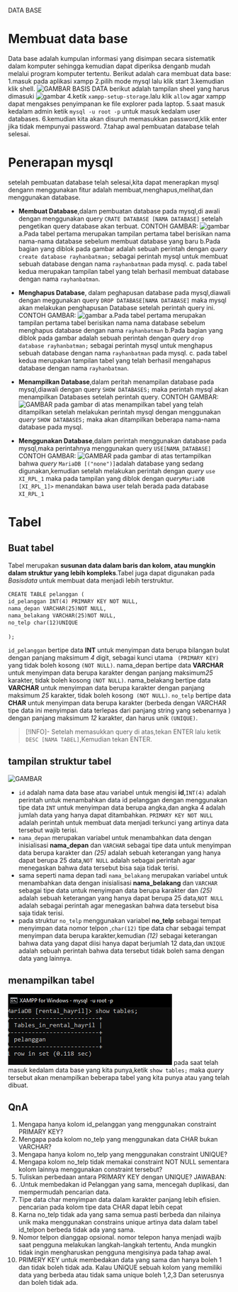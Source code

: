 DATA BASE
# Membuat data base 
Data base adalah kumpulan informasi yang disimpan secara  sistematik dalam komputer sehingga kemudian  dapat diperiksa denganb mudah melalui program komputer tertentu.
Berikut adalah cara membuat data base:
1.masuk pada aplikasi xampp
2.pilih mode  mysql lalu klik start
3.kemudian klik shell.
![GAMBAR BASIS DATA](AWAL.png)
berikut adalah tampilan sheel yang harus dimasuki
![gambar](shel.png)
4.ketik `xampp-setup-storage`.lalu klik `allow` agar xampp dapat mengakses penyimpanan ke file explorer pada laptop.
5.saat masuk kedalam admin  ketik `mysql -u root -p` untuk masuk kedalam user databases.
6.kemudian kita akan disuruh memasukkan password,klik enter jika tidak mempunyai password.
7.tahap awal pembuatan database telah selesai.

# Penerapan mysql
setelah pembuatan database telah selesai,kita dapat menerapkan mysql dengann menggunakan fitur adalah membuat,menghapus,melihat,dan menggunakan database.

- **Membuat Database**,dalam pembuatan database pada mysql,di awali dengan menggunakan query `CRATE DATABASE [NAMA DATABASE]` setelah pengetikan query database akan terbuat.
CONTOH GAMBAR:
![gambar](membuatdb.png)
a.Pada tabel pertama merupakan tampilan pertama tabel berisikan nama nama-nama database sebelum membuat database yang baru
b.Pada bagian yang diblok pada gambar adalah sebuah perintah dengan *query* `create database rayhanbatman;` sebagai perintah mysql untuk membuat sebuah database dengan nama `rayhanbatman` pada mysql.
c. pada tabel kedua merupakan tampilan tabel yang telah berhasil membuat database dengan nama `rayhanbatman`. 

- **Menghapus Database**, dalam peghapusan database pada mysql,diawali dengan meggunakan query `DROP DATABASE[NAMA DATABASE]` maka mysql akan melakukan penghapusan Database setelah perintah query ini.
CONTOH GAMBAR:
![gambar](menghapusdb.png)
a.Pada tabel pertama merupakan tampilan pertama tabel berisikan nama nama database sebelum menghapus database dengan nama `rayhanbatman` 
b.Pada bagian yang diblok pada gambar adalah sebuah perintah dengan *query* `drop database rayhanbatman;` sebagai perintah mysql untuk menghapus sebuah database dengan nama `rayhanbatman` pada mysql.
c. pada tabel kedua merupakan tampilan tabel yang telah berhasil mengahapus database dengan nama `rayhanbatman`. 

- **Menampilkan Database**,dalam peritah menampilan database pada mysql,diawali dengan query `SHOW DATABASES;` maka perintah mysql akan menampilkan Databases setelah perintah query.
CONTOH GAMBAR:
![GAMBAR](membuatdb.png)
pada gambar di atas menampilkan tabel yang telah ditampilkan setelah melakukan perintah mysql dengan menggunakan *query*  `SHOW DATABASES;` maka akan ditampilkan beberapa nama-nama database pada mysql.
- **Menggunakan Database**,dalam perintah menggunakan database pada mysql,maka perintahnya menggunakan query `USE[NAMA_DATABASE]`
CONTOH GAMBAR:
![GAMBAR](use.png)
pada gambar di atas tertampilkan bahwa *query* `MariaDB [("none")]`adalah database yang sedang digunakan,kemudian setelah melakukan perintah dengan *query* `use XI_RPL_1` maka pada tampilan yang diblok dengan *query*`MariaDB [XI_RPL_1]>` menandakan bawa user telah berada pada database `XI_RPL_1`

# Tabel 

## Buat tabel 
Tabel merupakan **susunan data dalam baris dan kolom, atau mungkin dalam struktur yang lebih kompleks**.Tabel juga dapat digunakan pada *Basisdata* untuk membuat data menjadi lebih terstruktur.

```mysql
CREATE TABLE pelanggan (
id_pelanggan INT(4) PRIMARY KEY NOT NULL,
nama_depan VARCHAR(25)NOT NULL,
nama_belakang VARCHAR(25)NOT NULL,
no_telp char(12)UNIQUE

);
```

`id_pelanggan` bertipe data **INT** untuk menyimpan data berupa bilangan bulat dengan panjang maksimum *4* digit, sebagai kunci utama ` (PRIMARY KEY)` yang tidak boleh kosong `(NOT NULL)`.
nama_depan bertipe data **VARCHAR** untuk menyimpan data berupa karakter dengan panjang maksimum*25* karakter, tidak boleh kosong `(NOT NULL)`.
nama_belakang bertipe data **VARCHAR** untuk menyimpan data berupa karakter dengan panjang maksimum *25* karakter, tidak boleh kosong` (NOT NULL)`.
`no_telp` bertipe data **CHAR** untuk menyimpan data berupa karakter (berbeda dengan VARCHAR tipe data ini menyimpan data terlepas dari panjang string yang sebenarnya ) dengan panjang maksimum *12* karakter, dan harus unik `(UNIQUE)`.

>[!INFO]-
>Setelah memasukkan query di atas,tekan ENTER lalu ketik `DESC [NAMA TABEL]`,Kemudian tekan ENTER.

## tampilan struktur tabel
![GAMBAR](strukturtabel.png)

 - `id` adalah nama data base atau variabel untuk mengisi **id**,`INT(4)`  adalah perintah untuk menambahkan data id pelanggan dengan menggunakan tipe data `INT` untuk menyimpan data berupa angka,dan angka 4 adalah jumlah data yang hanya dapat ditambahkan. `PRIMARY KEY NOT NULL` adalah perintah untuk membuat data menjadi terkunci yang artinya data tersebut wajib terisi.
 - `nama_depan` merupakan variabel untuk menambahkan data dengan inisialisasi **nama_depan** dan `VARCHAR` sebagai tipe data untuk menyimpan data berupa karakter dan *(25)* adalah sebuah keterangan yang hanya dapat berupa 25 data,`NOT NULL` adalah sebagai perintah agar menegaskan bahwa data tersebut bisa saja tidak terisi.
- sama seperti nama depan tadi `nama_belakang` merupakan variabel untuk menambahkan data dengan inisialisasi **nama_belakang** dan `VARCHAR` sebagai tipe data untuk menyimpan data berupa karakter dan *(25)* adalah sebuah keterangan yang hanya dapat berupa 25 data,`NOT NULL` adalah sebagai perintah agar menegaskan bahwa data tersebut bisa saja tidak terisi.
- pada struktur `no_telp` menggunakan variabel **no_telp** sebagai tempat menyimpan data nomor telpon ,`char(12)` tipe data char sebagai tempat menyimpan data berupa karakter,kemudian *(12)* sebagai keterangan bahwa data yang dapat diisi hanya dapat berjumlah 12 data,dan `UNIQUE`  adalah sebuah perintah bahwa data tersebut tidak boleh sama dengan data yang lainnya.
## menampilkan tabel
![GAMBAR](GAMBARBASDAT/menampilkantable.png)
pada saat telah masuk kedalam data base yang kita punya,ketik `show tables;` maka *query* tersebut akan menampilkan beberapa tabel yang kita punya atau yang telah dibuat.
## QnA
1) Mengapa hanya kolom id_pelanggan yang menggunakan constraint PRIMARY KEY?
2) Mengapa pada kolom no_telp yang menggunakan data CHAR bukan VARCHAR?
3)  Mengapa hanya kolom no_telp yang menggunakan constraint UNIQUE?
4)  Mengapa kolom no_telp tidak memakai constraint NOT NULL sementara kolom lainnya menggunakan constraint tersebut?
5) Tuliskan perbedaan antara PRIMARY KEY dengan UNIQUE?
JAWABAN:
1) .Untuk membedakan id Pelanggan  yang sama, mencegah duplikasi, dan mempermudah pencarian data.
2) Tipe data char menyimpan data dalam karakter panjang lebih efisien. pencarian pada kolom tipe data CHAR dapat lebih cepat
3) Karna no_telp tidak ada yang sama semua pasti berbeda dan nilainya unik maka menggunakan constrains unique artinya data dalam tabel id_telpon berbeda tidak ada yang sama. 
4) Nomor telpon dianggap opsional. nomor telepon hanya menjadi wajib saat pengguna melakukan langkah-langkah tertentu, Anda mungkin tidak ingin mengharuskan pengguna mengisinya pada tahap awal.
5) PRIMERY KEY untuk membedakan data yang sama dan hanya boleh 1 dan tidak boleh tidak ada. 
	Kalau UNiQUE sebuah kolom yang memiliki data yang berbeda atau tidak sama unique boleh 1,2,3 Dan seterusnya dan boleh tidak ada.
	
